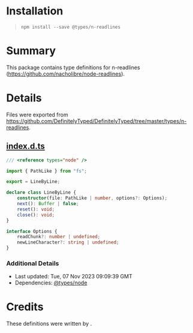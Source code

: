 # Installation
> `npm install --save @types/n-readlines`

# Summary
This package contains type definitions for n-readlines (https://github.com/nacholibre/node-readlines).

# Details
Files were exported from https://github.com/DefinitelyTyped/DefinitelyTyped/tree/master/types/n-readlines.
## [index.d.ts](https://github.com/DefinitelyTyped/DefinitelyTyped/tree/master/types/n-readlines/index.d.ts)
````ts
/// <reference types="node" />

import { PathLike } from "fs";

export = LineByLine;

declare class LineByLine {
    constructor(file: PathLike | number, options?: Options);
    next(): Buffer | false;
    reset(): void;
    close(): void;
}

interface Options {
    readChunk?: number | undefined;
    newLineCharacter?: string | undefined;
}

````

### Additional Details
 * Last updated: Tue, 07 Nov 2023 09:09:39 GMT
 * Dependencies: [@types/node](https://npmjs.com/package/@types/node)

# Credits
These definitions were written by .
